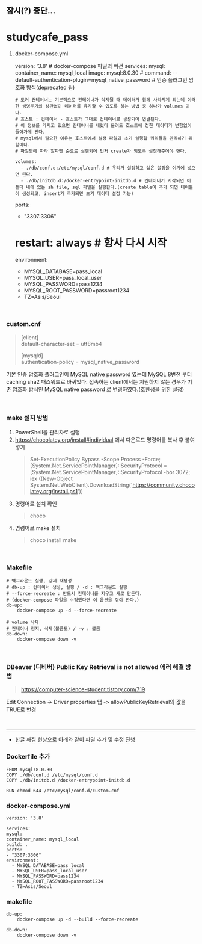 잠시(?) 중단...
-----------------------
# studycafe_pass


1.  docker-compose.yml


    version: '3.8' # docker-compose 파일의 버전
    services:
      mysql:
        container_name: mysql_local
        image: mysql:8.0.30
        # command: --default-authentication-plugin=mysql_native_password # 인증 플러그인 암호화 방식(deprecated 됨)
    
        # 도커 컨테이너는 기본적으로 컨테이너가 삭제될 때 데이터가 함께 사라지게 되는데 이러한 생명주기와 상관없이 데이터를 유지할 수 있도록 하는 방법 중 하나가 volumes 이다.
        # 호스트 : 컨테이너 - 호스트가 그대로 컨테이너로 생성되어 연결된다.
        # 이 정보를 가지고 있으면 컨테이너를 내렸다 올려도 호스트에 정한 데이터가 변함없이 들어가게 된다.
        # mysql에서 필요한 이유는 호스트에서 설정 파일과 초기 실행할 쿼리들을 관리하기 위함이다.
        # 파일명에 따라 알파벳 순으로 실행되어 먼저 create가 되도록 설정해주어야 한다.

        volumes:
          - ./db/conf.d:/etc/mysql/conf.d # 우리가 설정하고 싶은 설정을 여기에 넣으면 된다.
          - ./db/initdb.d:/docker-entrypoint-initdb.d # 컨테이너가 시작되면 이 폴더 내에 있는 sh file, sql 파일을 실행한다.(create table이 추가 되면 테이블이 생성되고, insert가 추가되면 초기 데이터 설정 가능)
    ports:
      - "3307:3306"
    # restart: always # 항사 다시 시작
    environment:
      - MYSQL_DATABASE=pass_local
      - MYSQL_USER=pass_local_user
      - MYSQL_PASSWORD=pass1234
      - MYSQL_ROOT_PASSWORD=passroot1234
      - TZ=Asis/Seoul

<br/>

### custom.cnf
>[client]  
default-character-set = utf8mb4  
> 
> [mysqld]    
authentication-policy = mysql_native_password

  기본 인증 암호화 플러그인이 MySQL native password 였는데 MySQL 8번전 부터 caching sha2 패스워드로 바뀌었다.
  접속하는 client에서는 지원하지 않는 경우가 기존 암호화 방식인 MySQL native password 로 변경하였다.(호환성을 위한 설정)

<br/>

### make 설치 방법
1. PowerShell을 관리자로 실행
2. https://chocolatey.org/install#individual 에서 다운로드 명령어를 복사 후 붙여넣기
    > Set-ExecutionPolicy Bypass -Scope Process -Force; [System.Net.ServicePointManager]::SecurityProtocol = [System.Net.ServicePointManager]::SecurityProtocol -bor 3072; iex ((New-Object System.Net.WebClient).DownloadString('https://community.chocolatey.org/install.ps1'))
3. 명령어로 설치 확인 
    > choco
4. 명령어로 make 설치
    > choco install make

<br/>

### Makefile
    # 백그라운드 실행, 강제 재생성
    # db-up : 컨테이너 생성, 실행 / -d : 백그라운드 실행
    # --force-recreate : 반드시 컨테이너를 지우고 새로 만든다.
    # (docker-compose 파일을 수정했다면 이 옵션을 줘야 한다.)
    db-up: 
        docker-compose up -d --force-recreate
    
    # volume 삭제
    # 컨테이너 정지, 삭제(볼륨도) / -v : 볼륨
    db-down:
        docker-compose down -v

<br/>

### DBeaver (디비버) Public Key Retrieval is not allowed 에러 해결 방법
>https://computer-science-student.tistory.com/719  

Edit Connection -> Driver properties 탭 -> allowPublicKeyRetrieval의 값을 TRUE로 변경

<br/>

---
- 한글 깨짐 현상으로 아래와 같이 파일 추가 및 수정 진행
### Dockerfile 추가
    FROM mysql:8.0.30
    COPY ./db/conf.d /etc/mysql/conf.d
    COPY ./db/initdb.d /docker-entrypoint-initdb.d
    
    RUN chmod 644 /etc/mysql/conf.d/custom.cnf
### docker-compose.yml
    version: '3.8'
    
    services:
    mysql:
    container_name: mysql_local
    build: .
    ports:
    - "3307:3306"
    environment:
      - MYSQL_DATABASE=pass_local
      - MYSQL_USER=pass_local_user
      - MYSQL_PASSWORD=pass1234
      - MYSQL_ROOT_PASSWORD=passroot1234
      - TZ=Asis/Seoul

### makefile
    db-up:
        docker-compose up -d --build --force-recreate
    
    db-down:
        docker-compose down -v
